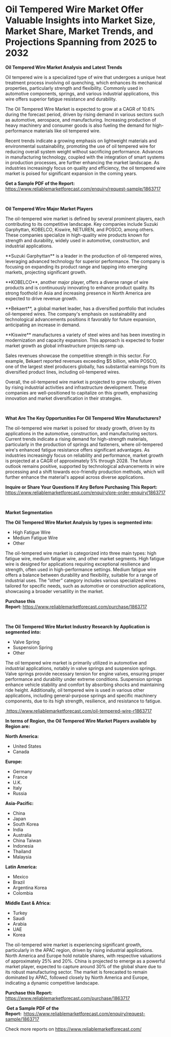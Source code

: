 <p><h1>Oil Tempered Wire Market Offer Valuable Insights into Market Size, Market Share, Market Trends, and Projections Spanning from 2025 to 2032</h1></p><p><strong>Oil Tempered Wire Market Analysis and Latest Trends</strong></p>
<p><p>Oil tempered wire is a specialized type of wire that undergoes a unique heat treatment process involving oil quenching, which enhances its mechanical properties, particularly strength and flexibility. Commonly used in automotive components, springs, and various industrial applications, this wire offers superior fatigue resistance and durability.</p><p>The Oil Tempered Wire Market is expected to grow at a CAGR of 10.6% during the forecast period, driven by rising demand in various sectors such as automotive, aerospace, and manufacturing. Increasing production of heavy machinery and consumer goods is also fueling the demand for high-performance materials like oil tempered wire. </p><p>Recent trends indicate a growing emphasis on lightweight materials and environmental sustainability, promoting the use of oil tempered wire for reducing overall system weight without sacrificing performance. Advances in manufacturing technology, coupled with the integration of smart systems in production processes, are further enhancing the market landscape. As industries increasingly focus on quality and efficiency, the oil tempered wire market is poised for significant expansion in the coming years.</p></p>
<p><strong>Get a Sample PDF of the Report:&nbsp;</strong> <a href="https://www.reliablemarketforecast.com/enquiry/request-sample/1863717?utm_campaign=1102&utm_medium=2&utm_source=Github&utm_content=ia&utm_term=30012025&utm_id=oil-tempered-wire">https://www.reliablemarketforecast.com/enquiry/request-sample/1863717</a></p>
<p>&nbsp;</p>
<p><strong>Oil Tempered Wire Major Market Players</strong></p>
<p><p>The oil-tempered wire market is defined by several prominent players, each contributing to its competitive landscape. Key companies include Suzuki Garphyttan, KOBELCO, Kiswire, NETUREN, and POSCO, among others. These companies specialize in high-quality wire products known for strength and durability, widely used in automotive, construction, and industrial applications.</p><p>**Suzuki Garphyttan** is a leader in the production of oil-tempered wires, leveraging advanced technology for superior performance. The company is focusing on expanding its product range and tapping into emerging markets, projecting significant growth.</p><p>**KOBELCO**, another major player, offers a diverse range of wire products and is continuously innovating to enhance product quality. Its strong foothold in Asia and increasing presence in North America are expected to drive revenue growth.</p><p>**Bekaert**, a global market leader, has a diversified portfolio that includes oil-tempered wires. The company's emphasis on sustainability and technological advancements positions it favorably for future expansion, anticipating an increase in demand.</p><p>**Kiswire** manufactures a variety of steel wires and has been investing in modernization and capacity expansion. This approach is expected to foster market growth as global infrastructure projects ramp up.</p><p>Sales revenues showcase the competitive strength in this sector. For example, Bekaert reported revenues exceeding $5 billion, while POSCO, one of the largest steel producers globally, has substantial earnings from its diversified product lines, including oil-tempered wires. </p><p>Overall, the oil-tempered wire market is projected to grow robustly, driven by rising industrial activities and infrastructure development. These companies are well-positioned to capitalize on this growth, emphasizing innovation and market diversification in their strategies.</p></p>
<p>&nbsp;</p>
<p><strong>What Are The Key Opportunities For Oil Tempered Wire Manufacturers?</strong></p>
<p><p>The oil-tempered wire market is poised for steady growth, driven by its applications in the automotive, construction, and manufacturing sectors. Current trends indicate a rising demand for high-strength materials, particularly in the production of springs and fasteners, where oil-tempered wire's enhanced fatigue resistance offers significant advantages. As industries increasingly focus on reliability and performance, market growth is projected at a CAGR of approximately 5% through 2028. The future outlook remains positive, supported by technological advancements in wire processing and a shift towards eco-friendly production methods, which will further enhance the material's appeal across diverse applications.</p></p>
<p><strong>Inquire or Share Your Questions If Any Before Purchasing This Report:</strong> <a href="https://www.reliablemarketforecast.com/enquiry/pre-order-enquiry/1863717?utm_campaign=1102&utm_medium=2&utm_source=Github&utm_content=ia&utm_term=30012025&utm_id=oil-tempered-wire">https://www.reliablemarketforecast.com/enquiry/pre-order-enquiry/1863717</a></p>
<p>&nbsp;</p>
<p><strong>Market Segmentation</strong></p>
<p><strong>The Oil Tempered Wire Market Analysis by types is segmented into:</strong></p>
<p><ul><li>High Fatigue Wire</li><li>Medium Fatigue Wire</li><li>Other</li></ul></p>
<p><p>The oil-tempered wire market is categorized into three main types: high fatigue wire, medium fatigue wire, and other market segments. High fatigue wire is designed for applications requiring exceptional resilience and strength, often used in high-performance settings. Medium fatigue wire offers a balance between durability and flexibility, suitable for a range of industrial uses. The “other” category includes various specialized wires tailored for specific needs, such as automotive or construction applications, showcasing a broader versatility in the market.</p></p>
<p><strong>Purchase this Report:&nbsp;</strong><a href="https://www.reliablemarketforecast.com/purchase/1863717?utm_campaign=1102&utm_medium=2&utm_source=Github&utm_content=ia&utm_term=30012025&utm_id=oil-tempered-wire">https://www.reliablemarketforecast.com/purchase/1863717</a></p>
<p>&nbsp;</p>
<p><strong>The Oil Tempered Wire Market Industry Research by Application is segmented into:</strong></p>
<p><ul><li>Valve Spring</li><li>Suspension Spring</li><li>Other</li></ul></p>
<p><p>The oil tempered wire market is primarily utilized in automotive and industrial applications, notably in valve springs and suspension springs. Valve springs provide necessary tension for engine valves, ensuring proper performance and durability under extreme conditions. Suspension springs enhance vehicle stability and comfort by absorbing shocks and maintaining ride height. Additionally, oil tempered wire is used in various other applications, including general-purpose springs and specific machinery components, due to its high strength, resilience, and resistance to fatigue.</p></p>
<p><a href="https://www.reliablemarketforecast.com/oil-tempered-wire-r1863717?utm_campaign=1102&utm_medium=2&utm_source=Github&utm_content=ia&utm_term=30012025&utm_id=oil-tempered-wire">&nbsp;https://www.reliablemarketforecast.com/oil-tempered-wire-r1863717</a></p>
<p><strong>In terms of Region, the Oil Tempered Wire Market Players available by Region are:</strong></p>
<p>
    <p> <strong> North America: </strong>
        <ul>
            <li>United States</li>
            <li>Canada</li>
        </ul>
        </p> 
    <p> <strong> Europe: </strong>
        <ul>
            <li>Germany</li>
            <li>France</li>
            <li>U.K.</li>
            <li>Italy</li>
            <li>Russia</li>
        </ul>
        </p> 
    <p> <strong> Asia-Pacific: </strong>
        <ul>
            <li>China</li>
            <li>Japan</li>
            <li>South Korea</li>
            <li>India</li>
            <li>Australia</li>
            <li>China Taiwan</li>
            <li>Indonesia</li>
            <li>Thailand</li>
            <li>Malaysia</li>
        </ul>
        </p> 
    <p> <strong> Latin America: </strong>
        <ul>
            <li>Mexico</li>
            <li>Brazil</li>
            <li>Argentina Korea</li>
            <li>Colombia</li>
        </ul>
        </p> 
    <p> <strong> Middle East & Africa: </strong>
        <ul>
            <li>Turkey</li>
            <li>Saudi</li>
            <li>Arabia</li>
            <li>UAE</li>
            <li>Korea</li>
        </ul>
    </p>
    </p>
<p><p>The oil-tempered wire market is experiencing significant growth, particularly in the APAC region, driven by rising industrial applications. North America and Europe hold notable shares, with respective valuations of approximately 25% and 20%. China is projected to emerge as a powerful market player, expected to capture around 30% of the global share due to its robust manufacturing sector. The market is forecasted to remain dominated by APAC, followed closely by North America and Europe, indicating a dynamic competitive landscape.</p></p>
<p><strong>Purchase this Report: </strong><a href="https://www.reliablemarketforecast.com/purchase/1863717?utm_campaign=1102&utm_medium=2&utm_source=Github&utm_content=ia&utm_term=30012025&utm_id=oil-tempered-wire">https://www.reliablemarketforecast.com/purchase/1863717</a></p>
<p>&nbsp;<strong>Get a Sample PDF of the Report:&nbsp;&nbsp;</strong><a href="https://www.reliablemarketforecast.com/enquiry/request-sample/1863717?utm_campaign=1102&utm_medium=2&utm_source=Github&utm_content=ia&utm_term=30012025&utm_id=oil-tempered-wire">https://www.reliablemarketforecast.com/enquiry/request-sample/1863717</a></p>
<p><strong></strong></p>
<p>Check more reports on <a href="https://www.reliablemarketforecast.com/?utm_campaign=1102&utm_medium=2&utm_source=Github&utm_content=ia&utm_term=30012025&utm_id=oil-tempered-wire">https://www.reliablemarketforecast.com/</a></p>
